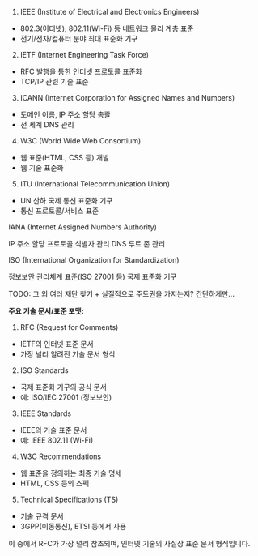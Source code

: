 

1. IEEE (Institute of Electrical and Electronics Engineers)
- 802.3(이더넷), 802.11(Wi-Fi) 등 네트워크 물리 계층 표준
- 전기/전자/컴퓨터 분야 최대 표준화 기구

2. IETF (Internet Engineering Task Force)
- RFC 발행을 통한 인터넷 프로토콜 표준화
- TCP/IP 관련 기술 표준

3. ICANN (Internet Corporation for Assigned Names and Numbers)
- 도메인 이름, IP 주소 할당 총괄
- 전 세계 DNS 관리

4. W3C (World Wide Web Consortium)
- 웹 표준(HTML, CSS 등) 개발
- 웹 기술 표준화

5. ITU (International Telecommunication Union)
- UN 산하 국제 통신 표준화 기구
- 통신 프로토콜/서비스 표준

IANA (Internet Assigned Numbers Authority)

IP 주소 할당
프로토콜 식별자 관리
DNS 루트 존 관리


ISO (International Organization for Standardization)

정보보안 관리체계 표준(ISO 27001 등)
국제 표준화 기구


TODO: 그 외 여러 재단 찾기 + 실질적으로 주도권을 가지는지? 간단하게만...


**주요 기술 문서/표준 포맷:**

1. RFC (Request for Comments)
- IETF의 인터넷 표준 문서
- 가장 널리 알려진 기술 문서 형식

2. ISO Standards
- 국제 표준화 기구의 공식 문서
- 예: ISO/IEC 27001 (정보보안)

3. IEEE Standards
- IEEE의 기술 표준 문서
- 예: IEEE 802.11 (Wi-Fi)

4. W3C Recommendations
- 웹 표준을 정의하는 최종 기술 명세
- HTML, CSS 등의 스펙

5. Technical Specifications (TS)
- 기술 규격 문서
- 3GPP(이동통신), ETSI 등에서 사용

이 중에서 RFC가 가장 널리 참조되며, 인터넷 기술의 사실상 표준 문서 형식입니다.